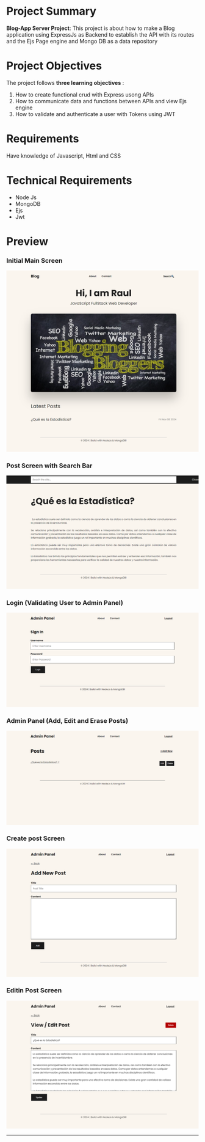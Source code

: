 # Project Summary

**Blog-App Server Project**: This project is about how to make a Blog application using ExpressJs as Backend to establish the API with its routes and the Ejs Page engine and Mongo DB as a data repository

# Project Objectives

The project follows **three learning objectives** :

1. How to create functional crud with Express usong APIs
2. How to communicate data and functions between APIs and view Ejs engine
3. How to validate and authenticate a user with Tokens using JWT
 
# Requirements

Have knowledge of Javascript, Html and CSS

# Technical Requirements

- Node Js
- MongoDB
- Ejs
- Jwt

# Preview

### Initial Main Screen 

![image](2024-11-19.png)

### Post Screen with Search Bar
![image2](2024-11-19-2.png)

### Login (Validating User to Admin Panel)
![image3](2024-11-19-3.png)

### Admin Panel (Add, Edit and Erase Posts)
![image4](2024-11-19-4.png)

### Create post Screen
![image5](2024-11-19-5.png)

### Editin Post Screen
![image6](2024-11-19-6.png)

***
